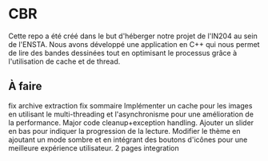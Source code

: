 # CBR

Cette repo a été créé dans le but d'héberger notre projet de l'IN204 au sein de l'ENSTA. Nous avons développé une application en C++ qui nous permet de lire des bandes dessinées tout en optimisant le processus grâce à l'utilisation de cache et de thread.
## À faire
fix archive extraction
fix sommaire
Implémenter un cache pour les images en utilisant le multi-threading et l'asynchronisme pour une amélioration de la performance.
Major code cleanup+exception handling.
Ajouter un slider en bas pour indiquer la progression de la lecture.
Modifier le thème en ajoutant un mode sombre et en intégrant des boutons d'icônes pour une meilleure expérience utilisateur.
2 pages integration